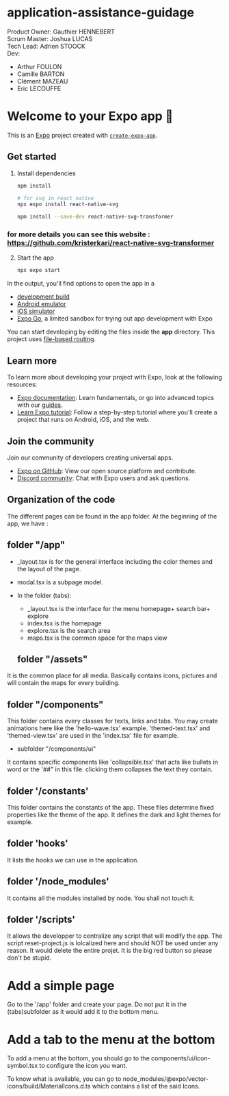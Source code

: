 # application-assistance-guidage
Product Owner: Gauthier HENNEBERT  
Scrum Master: Joshua LUCAS  
Tech Lead: Adrien STOOCK  
Dev:
  - Arthur FOULON
  - Camille BARTON
  - Clément MAZEAU
  - Eric LECOUFFE


# Welcome to your Expo app 👋

This is an [Expo](https://expo.dev) project created with [`create-expo-app`](https://www.npmjs.com/package/create-expo-app).

## Get started

1. Install dependencies

   ```bash
   npm install
   
   # for svg in react native 
   npx expo install react-native-svg
   
   npm install --save-dev react-native-svg-transformer
   ```
   
### for more details you can see this website : https://github.com/kristerkari/react-native-svg-transformer


2. Start the app

   ```bash
   npx expo start
   ```

In the output, you'll find options to open the app in a

- [development build](https://docs.expo.dev/develop/development-builds/introduction/)
- [Android emulator](https://docs.expo.dev/workflow/android-studio-emulator/)
- [iOS simulator](https://docs.expo.dev/workflow/ios-simulator/)
- [Expo Go](https://expo.dev/go), a limited sandbox for trying out app development with Expo

You can start developing by editing the files inside the **app** directory. This project uses [file-based routing](https://docs.expo.dev/router/introduction).

## Learn more

To learn more about developing your project with Expo, look at the following resources:

- [Expo documentation](https://docs.expo.dev/): Learn fundamentals, or go into advanced topics with our [guides](https://docs.expo.dev/guides).
- [Learn Expo tutorial](https://docs.expo.dev/tutorial/introduction/): Follow a step-by-step tutorial where you'll create a project that runs on Android, iOS, and the web.

## Join the community

Join our community of developers creating universal apps.

- [Expo on GitHub](https://github.com/expo/expo): View our open source platform and contribute.
- [Discord community](https://chat.expo.dev): Chat with Expo users and ask questions.


## Organization of the code 

The different pages can be found in the app folder. At the beginning of the app, we have : 

   ## folder "/app"

* _layout.tsx is for the general interface including the color themes and the layout of the page.

* modal.tsx is a subpage model.

* In the folder (tabs):
   * _layout.tsx is the interface for the menu homepage+ search bar+ explore
   * index.tsx is the homepage
   * explore.tsx is the search area
   * maps.tsx is the common space for the maps view

   ## folder "/assets"

It is the common place for all media. Basically contains icons, pictures and will contain the maps for every building.

   ## folder "/components"

This folder contains every classes for texts, links and tabs. You may create animations here like the 'hello-wave.tsx' example. 'themed-text.tsx' and 'themed-view.tsx' are used in the 'index.tsx' file for example.
      
   * subfolder "/components/ui"
   
   It contains specific components like 'collapsible.tsx' that acts like bullets in word or the '##" in this file. clicking them collapses the text they contain.

   ## folder '/constants'

This folder contains the constants of the app. These files determine fixed properties like the theme of the app. It defines the dark and light themes for example.

   ## folder 'hooks'

It lists the hooks we can use in the application.

   ## folder '/node_modules'

It contains all the modules installed by node. You shall not touch it.

   ## folder '/scripts'

It allows the developper to centralize any script that will modify the app. The script reset-project.js is lolcalized here and should NOT be used under any reason. It would delete the entire projet. 
It is the big red button so please don't be stupid.

# Add a simple page 

Go to the '/app' folder and create your page. Do not put it in the (tabs)subfolder as it would add it to the bottom menu.


# Add a tab to the menu at the bottom

To add a menu at the bottom, you should go to the components/ui/icon-symbol.tsx to configure the icon you want. 

To know what is available, you can go to node_modules/@expo/vector-icons/build/MaterialIcons.d.ts which contains a list of the said Icons.